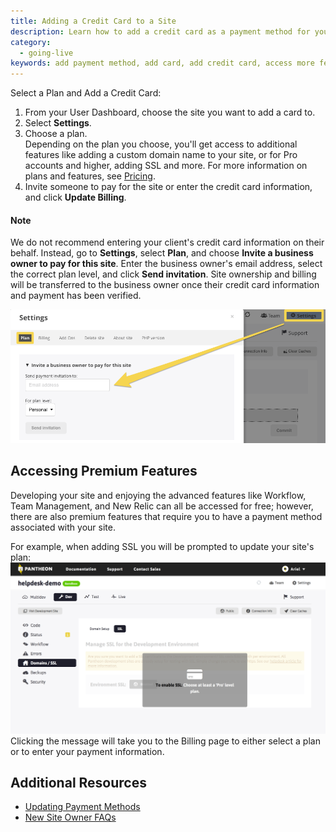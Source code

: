 ```yaml
---
title: Adding a Credit Card to a Site
description: Learn how to add a credit card as a payment method for your Drupal or WordPress site.
category:
  - going-live
keywords: add payment method, add card, add credit card, access more features, access new relic, access workflow, add payment method, select a plan, how to update payment method, how to add a card
---
```

Select a Plan and Add a Credit Card:

1. From your User Dashboard, choose the site you want to add a card to.
2. Select **Settings**.
3. Choose a plan.  
Depending on the plan you choose, you'll get access to additional features like adding a custom domain name to your site, or for Pro accounts and higher, adding SSL and more. For more information on plans and features, see [Pricing](https://pantheon.io/pricing).
4. Invite someone to pay for the site or enter the credit card information, and click **Update Billing**.

<div class="alert alert-warning" role="alert">
<h4>Note</h4>
We do not recommend entering your client's credit card information on their behalf. Instead, go to <strong>Settings</strong>, select <strong>Plan</strong>, and choose <strong>Invite a business owner to pay for this site</strong>. Enter the business owner's email address, select the correct plan level, and click <strong>Send invitation</strong>. Site ownership and billing will be transferred to the business owner once their credit card information and payment has been verified.</div>

 ![Invite a business owner to pay](/source/docs/assets/images/invite-business-owner.png)

## Accessing Premium Features

Developing your site and enjoying the advanced features like Workflow, Team Management, and New Relic can all be accessed for free; however, there are also premium features that require you to have a payment method associated with your site.

For example, when adding SSL you will be prompted to update your site's plan:
 ![To enable SSL - choose at least a Pro plan](/source/docs/assets/images/desk_images/309237.png)
Clicking the message will take you to the Billing page to either select a plan or to enter your payment information.


## Additional Resources

- [Updating Payment Methods](/docs/articles/sites/updating-payment-methods/)
- [New Site Owner FAQs](/docs/articles/sites/new-site-owner)
